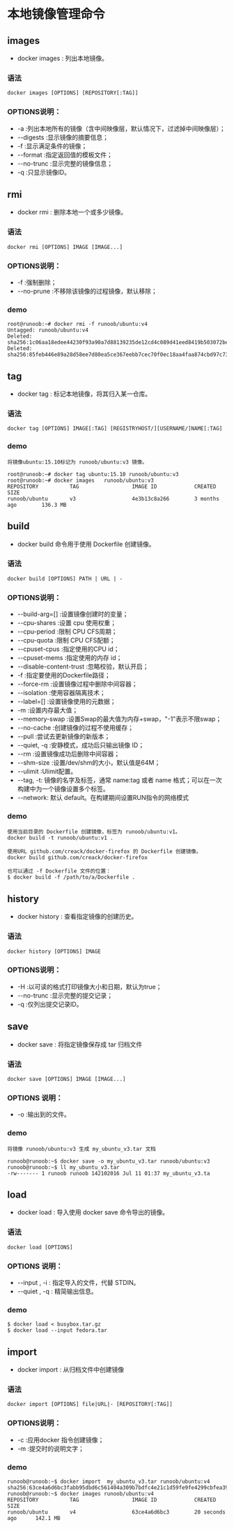 # 本地镜像管理命令
## images 
* docker images : 列出本地镜像。
### 语法

```
docker images [OPTIONS] [REPOSITORY[:TAG]]
```
### OPTIONS说明：
- -a :列出本地所有的镜像（含中间映像层，默认情况下，过滤掉中间映像层）；
- --digests :显示镜像的摘要信息；
- -f :显示满足条件的镜像；
- --format :指定返回值的模板文件；
- --no-trunc :显示完整的镜像信息；
- -q :只显示镜像ID。

## rmi
* docker rmi : 删除本地一个或多少镜像。
### 语法

```
docker rmi [OPTIONS] IMAGE [IMAGE...]
```
### OPTIONS说明：
- -f :强制删除；
- --no-prune :不移除该镜像的过程镜像，默认移除；
### demo

```
root@runoob:~# docker rmi -f runoob/ubuntu:v4
Untagged: runoob/ubuntu:v4
Deleted: sha256:1c06aa18edee44230f93a90a7d88139235de12cd4c089d41eed8419b503072be
Deleted: sha256:85feb446e89a28d58ee7d80ea5ce367eebb7cec70f0ec18aa4faa874cbd97c73
```
## tag
* docker tag : 标记本地镜像，将其归入某一仓库。
### 语法

```
docker tag [OPTIONS] IMAGE[:TAG] [REGISTRYHOST/][USERNAME/]NAME[:TAG]
```
### demo

```
将镜像ubuntu:15.10标记为 runoob/ubuntu:v3 镜像。

root@runoob:~# docker tag ubuntu:15.10 runoob/ubuntu:v3
root@runoob:~# docker images   runoob/ubuntu:v3
REPOSITORY          TAG                 IMAGE ID            CREATED             SIZE
runoob/ubuntu       v3                  4e3b13c8a266        3 months ago        136.3 MB
```

## build 
* docker build 命令用于使用 Dockerfile 创建镜像。
### 语法

```
docker build [OPTIONS] PATH | URL | -
```
### OPTIONS说明：
- --build-arg=[] :设置镜像创建时的变量；
- --cpu-shares :设置 cpu 使用权重；
- --cpu-period :限制 CPU CFS周期；
- --cpu-quota :限制 CPU CFS配额；
- --cpuset-cpus :指定使用的CPU id；
- --cpuset-mems :指定使用的内存 id；
- --disable-content-trust :忽略校验，默认开启；
- -f :指定要使用的Dockerfile路径；
- --force-rm :设置镜像过程中删除中间容器；
- --isolation :使用容器隔离技术；
- --label=[] :设置镜像使用的元数据；
- -m :设置内存最大值；
- --memory-swap :设置Swap的最大值为内存+swap，"-1"表示不限swap；
- --no-cache :创建镜像的过程不使用缓存；
- --pull :尝试去更新镜像的新版本；
- --quiet, -q :安静模式，成功后只输出镜像 ID；
- --rm :设置镜像成功后删除中间容器；
- --shm-size :设置/dev/shm的大小，默认值是64M；
- --ulimit :Ulimit配置。
- --tag, -t: 镜像的名字及标签，通常 name:tag 或者 name 格式；可以在一次构建中为一个镜像设置多个标签。
- --network: 默认 default。在构建期间设置RUN指令的网络模式

### demo

```
使用当前目录的 Dockerfile 创建镜像，标签为 runoob/ubuntu:v1。
docker build -t runoob/ubuntu:v1 . 

使用URL github.com/creack/docker-firefox 的 Dockerfile 创建镜像。
docker build github.com/creack/docker-firefox

也可以通过 -f Dockerfile 文件的位置：
$ docker build -f /path/to/a/Dockerfile .
```
## history
* docker history : 查看指定镜像的创建历史。
### 语法

```
docker history [OPTIONS] IMAGE
```
### OPTIONS说明：
- -H :以可读的格式打印镜像大小和日期，默认为true；
- --no-trunc :显示完整的提交记录；
- -q :仅列出提交记录ID。

## save 
* docker save : 将指定镜像保存成 tar 归档文件
### 语法

```
docker save [OPTIONS] IMAGE [IMAGE...]
```
### OPTIONS 说明：
- -o :输出到的文件。
### demo

```
将镜像 runoob/ubuntu:v3 生成 my_ubuntu_v3.tar 文档

runoob@runoob:~$ docker save -o my_ubuntu_v3.tar runoob/ubuntu:v3
runoob@runoob:~$ ll my_ubuntu_v3.tar
-rw------- 1 runoob runoob 142102016 Jul 11 01:37 my_ubuntu_v3.ta
```
## load
* docker load : 导入使用 docker save 命令导出的镜像。
### 语法

```
docker load [OPTIONS]
```
### OPTIONS 说明：
- --input , -i : 指定导入的文件，代替 STDIN。
- --quiet , -q : 精简输出信息。

### demo

```
$ docker load < busybox.tar.gz
$ docker load --input fedora.tar
```
## import
* docker import : 从归档文件中创建镜像
### 语法

```
docker import [OPTIONS] file|URL|- [REPOSITORY[:TAG]]
```

### OPTIONS说明：
- -c :应用docker 指令创建镜像；
- -m :提交时的说明文字；
### demo

```
runoob@runoob:~$ docker import  my_ubuntu_v3.tar runoob/ubuntu:v4  
sha256:63ce4a6d6bc3fabb95dbd6c561404a309b7bdfc4e21c1d59fe9fe4299cbfea39
runoob@runoob:~$ docker images runoob/ubuntu:v4
REPOSITORY          TAG                 IMAGE ID            CREATED             SIZE
runoob/ubuntu       v4                  63ce4a6d6bc3        20 seconds ago      142.1 MB
```